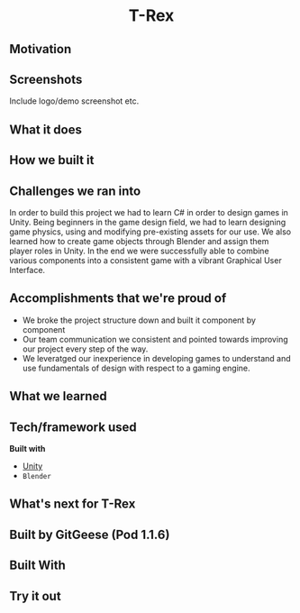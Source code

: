 
# <div align="center">T-Rex</div>

## Motivation

## Screenshots
Include logo/demo screenshot etc.
## What it does

## How we built it

## Challenges we ran into
In order to build this project we had to learn C# in order to design games in Unity. Being beginners in the game design field, we had to learn designing game physics, using and modifying pre-existing assets for our use. We also learned how to create game objects through Blender and assign them player roles in Unity. In the end we were successfully able to combine various components into a consistent game with a vibrant Graphical User Interface.


## Accomplishments that we're proud of
- We broke the project structure down and built it component by component
- Our team communication we consistent and pointed towards improving our project every step of the way.
- We leveratged our inexperience in developing games to understand and use fundamentals of design with respect to a gaming engine.

## What we learned

## Tech/framework used
<b>Built with</b>
- [Unity](https://unity.com/)
- `Blender`
## What's next for T-Rex


## Built by GitGeese (Pod 1.1.6)


## Built With

## Try it out
